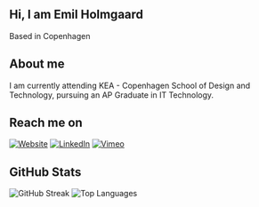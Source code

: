 ## Hi, I am Emil Holmgaard
Based in Copenhagen

## About me
I am currently attending KEA - Copenhagen School of Design and Technology, pursuing an AP Graduate in IT Technology.

## Reach me on
[![Website](https://img.shields.io/badge/-Website-black?style=flat-square&logo=github&logoColor=white)](https://holmdev.io)
[![LinkedIn](https://img.shields.io/badge/-LinkedIn-blue?style=flat-square&logo=linkedin&logoColor=white)](https://www.linkedin.com/in/emil-holmgaard-kristoffersen-13638729b/)
[![Vimeo](https://img.shields.io/badge/-Vimeo-black?style=flat-square&logo=vimeo&logoColor=white)](https://vimeo.com/user210450036)

## GitHub Stats
![GitHub Streak](https://github-readme-streak-stats.herokuapp.com/?user=holmek&theme=dark)
![Top Languages](https://github-readme-stats.vercel.app/api/top-langs/?username=holmek&layout=compact&theme=dark)
